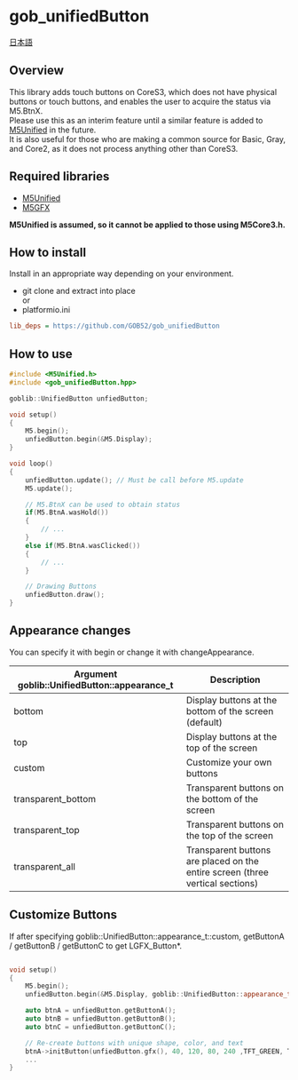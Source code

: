 # gob_unifiedButton

[日本語](README.md)

## Overview
This library adds touch buttons on CoreS3, which does not have physical buttons or touch buttons, and enables the user to acquire the status via M5.BtnX.  
Please use this as an interim feature until a similar feature is added to [M5Unified](https://github.com/m5stack/M5Unified) in the future.  
It is also useful for those who are making a common source for Basic, Gray, and Core2, as it does not process anything other than CoreS3.

## Required libraries
* [M5Unified](https://github.com/m5stack/M5Unified)
* [M5GFX](https://github.com/m5stack/M5GFX)

**M5Unified is assumed, so it cannot be applied to those using M5Core3.h.**

## How to install
Install in an appropriate way depending on your environment.
* git clone and extract into place  
or
* platformio.ini
```ini
lib_deps = https://github.com/GOB52/gob_unifiedButton
```

## How to use

```cpp
#include <M5Unified.h>
#include <gob_unifiedButton.hpp>

goblib::UnifiedButton unfiedButton;

void setup()
{
    M5.begin();
    unfiedButton.begin(&M5.Display);
}

void loop()
{
    unfiedButton.update(); // Must be call before M5.update
    M5.update();

    // M5.BtnX can be used to obtain status
    if(M5.BtnA.wasHold())
    {
        // ...
    }
    else if(M5.BtnA.wasClicked())
    {
        // ...
    }

    // Drawing Buttons
    unfiedButton.draw();
}
```

## Appearance changes
You can specify it with begin or change it with changeAppearance.

|Argument goblib::UnifiedButton::appearance\_t|Description|
|---|---|
|bottom| Display buttons at the bottom of the screen (default)|
|top|Display buttons at the top of the screen|
|custom|Customize your own buttons|
|transparent\_bottom|Transparent buttons on the bottom of the screen|
|transparent\_top|Transparent buttons on the top of the screen|
|transparent_all|Transparent buttons are placed on the entire screen (three vertical sections)|


## Customize Buttons
If after specifying goblib::UnifiedButton::appearance\_t::custom,
getButtonA / getButtonB / getButtonC to get LGFX_Button\*.

```cpp

void setup()
{
    M5.begin();
    unfiedButton.begin(&M5.Display, goblib::UnifiedButton::appearance_t::custom);

    auto btnA = unfiedButton.getButtonA();
    auto btnB = unfiedButton.getButtonB();
    auto btnC = unfiedButton.getButtonC();

    // Re-create buttons with unique shape, color, and text
    btnA->initButton(unfiedButton.gfx(), 40, 120, 80, 240 ,TFT_GREEN, TFT_BLUE, TFT_WHITE, "[A]");
    ...
}
```
